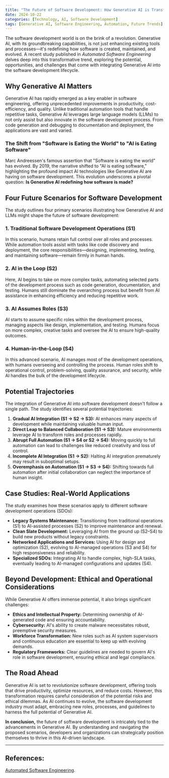 ```yaml
---
title: "The Future of Software Development: How Generative AI is Transforming the Landscape"
date: 2024-10-22
categories: [Technology, AI, Software Development]
tags: [Generative AI, Software Engineering, Automation, Future Trends]
---
```


The software development world is on the brink of a revolution. Generative AI, with its groundbreaking capabilities, is not just enhancing existing tools and processes—it's redefining how software is created, maintained, and evolved. A recent study published in *Automated Software Engineering* delves deep into this transformative trend, exploring the potential, opportunities, and challenges that come with integrating Generative AI into the software development lifecycle.

## Why Generative AI Matters

Generative AI has rapidly emerged as a key enabler in software engineering, offering unprecedented improvements in productivity, cost-efficiency, and quality. Unlike traditional automation tools that handle repetitive tasks, Generative AI leverages large language models (LLMs) to not only assist but also innovate in the software development process. From code generation and debugging to documentation and deployment, the applications are vast and varied.

### The Shift from "Software is Eating the World" to "AI is Eating Software"

Marc Andreessen's famous assertion that "Software is eating the world" has evolved. By 2019, the narrative shifted to "AI is eating software," highlighting the profound impact AI technologies like Generative AI are having on software development. This evolution underscores a pivotal question: **Is Generative AI redefining how software is made?**

## Four Future Scenarios for Software Development

The study outlines four primary scenarios illustrating how Generative AI and LLMs might shape the future of software development:

### 1. Traditional Software Development Operations (S1)

In this scenario, humans retain full control over all roles and processes. While automation tools assist with tasks like code discovery and deployment, the core responsibilities—designing, implementing, testing, and maintaining software—remain firmly in human hands.

### 2. AI in the Loop (S2)

Here, AI begins to take on more complex tasks, automating selected parts of the development process such as code generation, documentation, and testing. Humans still dominate the overarching process but benefit from AI assistance in enhancing efficiency and reducing repetitive work.

### 3. AI Assumes Roles (S3)

AI starts to assume specific roles within the development process, managing aspects like design, implementation, and testing. Humans focus on more complex, creative tasks and oversee the AI to ensure high-quality outcomes.

### 4. Human-in-the-Loop (S4)

In this advanced scenario, AI manages most of the development operations, with humans overseeing and controlling the process. Human roles shift to operational control, problem-solving, quality assurance, and security, while AI handles the bulk of the development lifecycle.

## Potential Trajectories

The integration of Generative AI into software development doesn't follow a single path. The study identifies several potential trajectories:

1. **Gradual AI Integration (S1 → S2 → S3):** AI enhances many aspects of development while maintaining valuable human input.
2. **Direct Leap to Balanced Collaboration (S1 → S3):** Mature environments leverage AI to transform roles and processes rapidly.
3. **Abrupt Full Automation (S1 → S4 or S2 → S4):** Moving quickly to full automation can lead to challenges like reduced creativity and loss of control.
4. **Incomplete AI Integration (S1 → S2):** Halting AI integration prematurely may result in suboptimal setups.
5. **Overemphasis on Automation (S1 → S3 → S4):** Shifting towards full automation after initial collaboration can neglect the importance of human insight.

## Case Studies: Real-World Applications

The study examines how these scenarios apply to different software development operations (SDOs):

- **Legacy Systems Maintenance:** Transitioning from traditional operations (S1) to AI-assisted processes (S2) to improve maintenance and renewal.
- **Clean Slate Development:** Leveraging AI from the ground up (S2–S4) to build new products without legacy constraints.
- **Networked Applications and Services:** Using AI for design and optimization (S2), evolving to AI-managed operations (S3 and S4) for high responsiveness and reliability.
- **Specialized SDOs:** Integrating AI to handle complex, high-SLA tasks, eventually leading to AI-managed configurations and updates (S4).

## Beyond Development: Ethical and Operational Considerations

While Generative AI offers immense potential, it also brings significant challenges:

- **Ethics and Intellectual Property:** Determining ownership of AI-generated code and ensuring accountability.
- **Cybersecurity:** AI's ability to create malware necessitates robust, preemptive security measures.
- **Workforce Transformation:** New roles such as AI system supervisors and continuous education are essential to keep up with evolving demands.
- **Regulatory Frameworks:** Clear guidelines are needed to govern AI's role in software development, ensuring ethical and legal compliance.

## The Road Ahead

Generative AI is set to revolutionize software development, offering tools that drive productivity, optimize resources, and reduce costs. However, this transformation requires careful consideration of the potential risks and ethical dilemmas. As AI continues to evolve, the software development industry must adapt, embracing new roles, processes, and guidelines to harness the full potential of Generative AI.

**In conclusion,** the future of software development is intricately tied to the advancements in Generative AI. By understanding and navigating the proposed scenarios, developers and organizations can strategically position themselves to thrive in this AI-driven landscape.

---

## References:
[Automated Software Engineering](https://doi.org/10.1007/s10515-024-00426-z).


